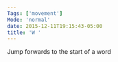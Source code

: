 ```yaml
---
Tags: ['movement']
Mode: 'normal'
date: 2015-12-11T19:15:43-05:00
title: 'W '
---
```


 Jump forwards to the start of a word

